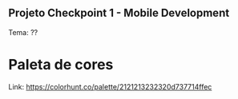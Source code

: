 ## Projeto Checkpoint 1 - Mobile Development

Tema: ??

# Paleta de cores

Link: https://colorhunt.co/palette/2121213232320d737714ffec

